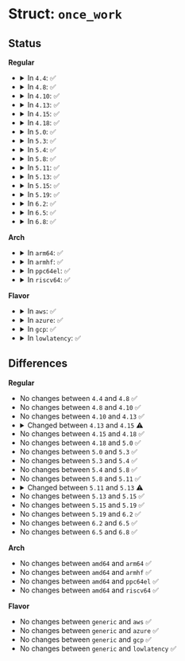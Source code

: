 # Struct: <code>once_work</code>

## Status
<b>Regular</b>
<ul>
<li>
<details>
<summary>In <code>4.4</code>: ✅</summary>

```c
struct once_work {
    struct work_struct work;
    struct static_key *key;
};
```
</details>
</li>
<li>
<details>
<summary>In <code>4.8</code>: ✅</summary>

```c
struct once_work {
    struct work_struct work;
    struct static_key *key;
};
```
</details>
</li>
<li>
<details>
<summary>In <code>4.10</code>: ✅</summary>

```c
struct once_work {
    struct work_struct work;
    struct static_key *key;
};
```
</details>
</li>
<li>
<details>
<summary>In <code>4.13</code>: ✅</summary>

```c
struct once_work {
    struct work_struct work;
    struct static_key *key;
};
```
</details>
</li>
<li>
<details>
<summary>In <code>4.15</code>: ✅</summary>

```c
struct once_work {
    struct work_struct work;
    struct static_key_true *key;
};
```
</details>
</li>
<li>
<details>
<summary>In <code>4.18</code>: ✅</summary>

```c
struct once_work {
    struct work_struct work;
    struct static_key_true *key;
};
```
</details>
</li>
<li>
<details>
<summary>In <code>5.0</code>: ✅</summary>

```c
struct once_work {
    struct work_struct work;
    struct static_key_true *key;
};
```
</details>
</li>
<li>
<details>
<summary>In <code>5.3</code>: ✅</summary>

```c
struct once_work {
    struct work_struct work;
    struct static_key_true *key;
};
```
</details>
</li>
<li>
<details>
<summary>In <code>5.4</code>: ✅</summary>

```c
struct once_work {
    struct work_struct work;
    struct static_key_true *key;
};
```
</details>
</li>
<li>
<details>
<summary>In <code>5.8</code>: ✅</summary>

```c
struct once_work {
    struct work_struct work;
    struct static_key_true *key;
};
```
</details>
</li>
<li>
<details>
<summary>In <code>5.11</code>: ✅</summary>

```c
struct once_work {
    struct work_struct work;
    struct static_key_true *key;
};
```
</details>
</li>
<li>
<details>
<summary>In <code>5.13</code>: ✅</summary>

```c
struct once_work {
    struct work_struct work;
    struct static_key_true *key;
    struct module *module;
};
```
</details>
</li>
<li>
<details>
<summary>In <code>5.15</code>: ✅</summary>

```c
struct once_work {
    struct work_struct work;
    struct static_key_true *key;
    struct module *module;
};
```
</details>
</li>
<li>
<details>
<summary>In <code>5.19</code>: ✅</summary>

```c
struct once_work {
    struct work_struct work;
    struct static_key_true *key;
    struct module *module;
};
```
</details>
</li>
<li>
<details>
<summary>In <code>6.2</code>: ✅</summary>

```c
struct once_work {
    struct work_struct work;
    struct static_key_true *key;
    struct module *module;
};
```
</details>
</li>
<li>
<details>
<summary>In <code>6.5</code>: ✅</summary>

```c
struct once_work {
    struct work_struct work;
    struct static_key_true *key;
    struct module *module;
};
```
</details>
</li>
<li>
<details>
<summary>In <code>6.8</code>: ✅</summary>

```c
struct once_work {
    struct work_struct work;
    struct static_key_true *key;
    struct module *module;
};
```
</details>
</li>
</ul>
<b>Arch</b>
<ul>
<li>
<details>
<summary>In <code>arm64</code>: ✅</summary>

```c
struct once_work {
    struct work_struct work;
    struct static_key_true *key;
};
```
</details>
</li>
<li>
<details>
<summary>In <code>armhf</code>: ✅</summary>

```c
struct once_work {
    struct work_struct work;
    struct static_key_true *key;
};
```
</details>
</li>
<li>
<details>
<summary>In <code>ppc64el</code>: ✅</summary>

```c
struct once_work {
    struct work_struct work;
    struct static_key_true *key;
};
```
</details>
</li>
<li>
<details>
<summary>In <code>riscv64</code>: ✅</summary>

```c
struct once_work {
    struct work_struct work;
    struct static_key_true *key;
};
```
</details>
</li>
</ul>
<b>Flavor</b>
<ul>
<li>
<details>
<summary>In <code>aws</code>: ✅</summary>

```c
struct once_work {
    struct work_struct work;
    struct static_key_true *key;
};
```
</details>
</li>
<li>
<details>
<summary>In <code>azure</code>: ✅</summary>

```c
struct once_work {
    struct work_struct work;
    struct static_key_true *key;
};
```
</details>
</li>
<li>
<details>
<summary>In <code>gcp</code>: ✅</summary>

```c
struct once_work {
    struct work_struct work;
    struct static_key_true *key;
};
```
</details>
</li>
<li>
<details>
<summary>In <code>lowlatency</code>: ✅</summary>

```c
struct once_work {
    struct work_struct work;
    struct static_key_true *key;
};
```
</details>
</li>
</ul>

## Differences
<b>Regular</b>
<ul>
<li>
No changes between <code>4.4</code> and <code>4.8</code> ✅
</li>
<li>
No changes between <code>4.8</code> and <code>4.10</code> ✅
</li>
<li>
No changes between <code>4.10</code> and <code>4.13</code> ✅
</li>
<li>
<details>
<summary>Changed between <code>4.13</code> and <code>4.15</code> ⚠️</summary>
<ul>
<li>
<b>Field type changed. </b>
<code>struct static_key *key</code> ➡️ <code>struct static_key_true *key</code>
</li>
</ul>
</details>
</li>
<li>
No changes between <code>4.15</code> and <code>4.18</code> ✅
</li>
<li>
No changes between <code>4.18</code> and <code>5.0</code> ✅
</li>
<li>
No changes between <code>5.0</code> and <code>5.3</code> ✅
</li>
<li>
No changes between <code>5.3</code> and <code>5.4</code> ✅
</li>
<li>
No changes between <code>5.4</code> and <code>5.8</code> ✅
</li>
<li>
No changes between <code>5.8</code> and <code>5.11</code> ✅
</li>
<li>
<details>
<summary>Changed between <code>5.11</code> and <code>5.13</code> ⚠️</summary>
<ul>
<li>
<b>Field added. </b>
<code>struct module *module</code>
</li>
</ul>
</details>
</li>
<li>
No changes between <code>5.13</code> and <code>5.15</code> ✅
</li>
<li>
No changes between <code>5.15</code> and <code>5.19</code> ✅
</li>
<li>
No changes between <code>5.19</code> and <code>6.2</code> ✅
</li>
<li>
No changes between <code>6.2</code> and <code>6.5</code> ✅
</li>
<li>
No changes between <code>6.5</code> and <code>6.8</code> ✅
</li>
</ul>
<b>Arch</b>
<ul>
<li>
No changes between <code>amd64</code> and <code>arm64</code> ✅
</li>
<li>
No changes between <code>amd64</code> and <code>armhf</code> ✅
</li>
<li>
No changes between <code>amd64</code> and <code>ppc64el</code> ✅
</li>
<li>
No changes between <code>amd64</code> and <code>riscv64</code> ✅
</li>
</ul>
<b>Flavor</b>
<ul>
<li>
No changes between <code>generic</code> and <code>aws</code> ✅
</li>
<li>
No changes between <code>generic</code> and <code>azure</code> ✅
</li>
<li>
No changes between <code>generic</code> and <code>gcp</code> ✅
</li>
<li>
No changes between <code>generic</code> and <code>lowlatency</code> ✅
</li>
</ul>
